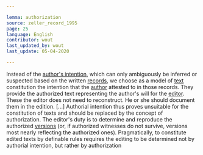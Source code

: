 ```yaml
---

lemma: authorization
source: zeller_record_1995
page: 25
language: English
contributor: wout
last_updated_by: wout
last_update: 05-04-2020

---
```


Instead of the [author's intention](intentionality), which can only ambiguously be inferred or suspected based on the written [records](record.html), we choose as a model of [text](text.html) constitution the intention that the [author](author.html) attested to in those records. They provide the authorized text representing the author's will for the [editor](editor.html). These the editor does not need to reconstruct. He or she should document them in the edition. [...] Authorial intention thus proves unsuitable for the constitution of texts and should be replaced by the concept of authorization. The editor's duty is to determine and reproduce the authorized [versions](version.html) (or, if authorized witnesses do not survive, versions most nearly reflecting the authorized ones). Pragmatically, to constitute edited texts by definable rules requires the editing to be determined not by authorial intention, but rather by authorization
